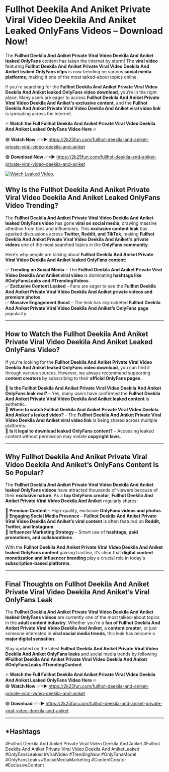 # Fullhot Deekila And Aniket Private Viral Video Deekila And Aniket Leaked OnlyFans Videos – Download Now!

The **Fullhot Deekila And Aniket Private Viral Video Deekila And Aniket leaked OnlyFans** content has taken the internet by storm! The **viral video** featuring **Fullhot Deekila And Aniket Private Viral Video Deekila And Aniket leaked OnlyFans clips** is now trending on various **social media platforms**, making it one of the most talked-about topics online.  

If you're searching for the **Fullhot Deekila And Aniket Private Viral Video Deekila And Aniket leaked OnlyFans video download**, you’re in the right place. Many users are eager to access **Fullhot Deekila And Aniket Private Viral Video Deekila And Aniket's exclusive content**, and the **Fullhot Deekila And Aniket Private Viral Video Deekila And Aniket viral video link** is spreading across the internet.  

🔥 **Watch the Full Fullhot Deekila And Aniket Private Viral Video Deekila And Aniket Leaked OnlyFans Video Here** 🔥  

🟢 **Watch Now** ✅=► https://2k25fun.com/fullhot-deekila-and-aniket-private-viral-video-deekila-and-aniket

🟢 **Download Now** ✅=► https://2k25fun.com/fullhot-deekila-and-aniket-private-viral-video-deekila-and-aniket

[![Watch Leaked Video.](https://miro.medium.com/v2/resize:fit:828/format:webp/1*cilzJN44JGOrTw9NJCrNHA.gif "Watch Leaked Video")](https://2k25fun.com/fullhot-deekila-and-aniket-private-viral-video-deekila-and-aniket)

## **Why Is the Fullhot Deekila And Aniket Private Viral Video Deekila And Aniket Leaked OnlyFans Video Trending?**  

The **Fullhot Deekila And Aniket Private Viral Video Deekila And Aniket leaked OnlyFans video** has gone **viral on social media**, drawing massive attention from fans and influencers. This **exclusive content leak** has sparked discussions across **Twitter, Reddit, and TikTok**, making **Fullhot Deekila And Aniket Private Viral Video Deekila And Aniket's private videos** one of the most searched topics in the **OnlyFans community**.  

Here’s why people are talking about **Fullhot Deekila And Aniket Private Viral Video Deekila And Aniket leaked OnlyFans content**:  

✅ **Trending on Social Media** – The **Fullhot Deekila And Aniket Private Viral Video Deekila And Aniket viral video** is dominating **hashtags like #OnlyFansLeaks and #TrendingVideos**.  
✅ **Exclusive Content Leaked** – Fans are eager to see the **Fullhot Deekila And Aniket Private Viral Video Deekila And Aniket private videos and premium photos**.  
✅ **Massive Engagement Boost** – The leak has skyrocketed **Fullhot Deekila And Aniket Private Viral Video Deekila And Aniket’s OnlyFans page** popularity.  

---

## **How to Watch the Fullhot Deekila And Aniket Private Viral Video Deekila And Aniket Leaked OnlyFans Video?**  

If you're looking for the **Fullhot Deekila And Aniket Private Viral Video Deekila And Aniket leaked OnlyFans video download**, you can find it through various sources. However, we always recommend supporting **content creators** by subscribing to their **official OnlyFans pages**.  

🔹 **Is the Fullhot Deekila And Aniket Private Viral Video Deekila And Aniket OnlyFans leak real?** – Yes, many users have confirmed the **Fullhot Deekila And Aniket Private Viral Video Deekila And Aniket leaked content** is authentic.  
🔹 **Where to watch Fullhot Deekila And Aniket Private Viral Video Deekila And Aniket's leaked video?** – The **Fullhot Deekila And Aniket Private Viral Video Deekila And Aniket viral video link** is being shared across multiple platforms.  
🔹 **Is it legal to download leaked OnlyFans content?** – Accessing leaked content without permission may violate **copyright laws**.  

---

## **Why Fullhot Deekila And Aniket Private Viral Video Deekila And Aniket’s OnlyFans Content Is So Popular?**  

The **Fullhot Deekila And Aniket Private Viral Video Deekila And Aniket leaked OnlyFans videos** have attracted thousands of viewers because of their **exclusive nature**. As a **top OnlyFans creator**, **Fullhot Deekila And Aniket Private Viral Video Deekila And Aniket** regularly shares:  

📌 **Premium Content** – High-quality, exclusive **OnlyFans videos and photos**.  
📌 **Engaging Social Media Presence** – **Fullhot Deekila And Aniket Private Viral Video Deekila And Aniket’s viral content** is often featured on **Reddit, Twitter, and Instagram**.  
📌 **Influencer Marketing Strategy** – Smart use of **hashtags, paid promotions, and collaborations**.  

With the **Fullhot Deekila And Aniket Private Viral Video Deekila And Aniket leaked OnlyFans content** gaining traction, it’s clear that **digital content monetization and influencer branding** play a crucial role in today's **subscription-based platforms**.  

---

## **Final Thoughts on Fullhot Deekila And Aniket Private Viral Video Deekila And Aniket’s Viral OnlyFans Leak**  

The **Fullhot Deekila And Aniket Private Viral Video Deekila And Aniket leaked OnlyFans videos** are currently one of the most talked-about topics in the **adult content industry**. Whether you're a **fan of Fullhot Deekila And Aniket Private Viral Video Deekila And Aniket**, a **content creator**, or just someone interested in **viral social media trends**, this leak has become a **major digital sensation**.  

Stay updated on the latest **Fullhot Deekila And Aniket Private Viral Video Deekila And Aniket OnlyFans leaks** and social media trends by following **#Fullhot Deekila And Aniket Private Viral Video Deekila And Aniket #OnlyFansLeaks #TrendingContent**.  

🔥 **Watch the Full Fullhot Deekila And Aniket Private Viral Video Deekila And Aniket Leaked OnlyFans Video Here** 🔥  
🟢 **Watch Now** ✅=► https://2k25fun.com/fullhot-deekila-and-aniket-private-viral-video-deekila-and-aniket

🟢 **Download** ✅=► https://2k25fun.com/fullhot-deekila-and-aniket-private-viral-video-deekila-and-aniket

---

## *Hashtags
#Fullhot Deekila And Aniket Private Viral Video Deekila And Aniket #Fullhot Deekila And Aniket Private Viral Video Deekila And AniketLeaked #OnlyFansLeaked #ViralVideo #TrendingNow #OnlyFansModel #OnlyFansLeaks #SocialMediaMarketing #ContentCreator #ExclusiveContent  
